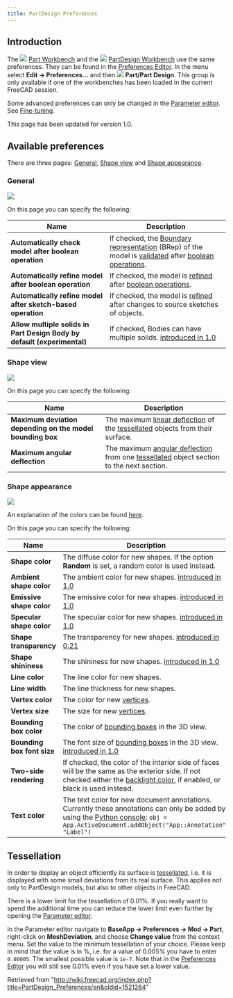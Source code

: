 ```yaml
---
title: PartDesign Preferences
---
```


## Introduction

The ![](/images/Workbench_Part.svg) [Part Workbench](/Part_Workbench "Part Workbench") and the ![](/images/Workbench_PartDesign.svg) [PartDesign Workbench](/PartDesign_Workbench "PartDesign Workbench") use the same preferences. They can be found in the [Preferences Editor](/Preferences_Editor "Preferences Editor"). In the menu select **Edit → Preferences...** and then **![](/images/Preferences-part_design.svg) Part/Part Design**. This group is only available if one of the workbenches has been loaded in the current FreeCAD session.

Some advanced preferences can only be changed in the [Parameter editor](/Std_DlgParameter "Std DlgParameter"). See [Fine-tuning](/Fine-tuning#PartDesign_Workbench "Fine-tuning").

This page has been updated for version 1.0.

## Available preferences

There are three pages: [General](#General), [Shape view](#Shape_view) and [Shape appearance](#Shape_appearance).

### General

![](/images/Preferences_PartDesign_Page_General.png)

On this page you can specify the following:

| Name                                                                    | Description                                                                                                                                                                                                                             |
| ----------------------------------------------------------------------- | --------------------------------------------------------------------------------------------------------------------------------------------------------------------------------------------------------------------------------------- |
| **Automatically check model after boolean operation**                   | If checked, the [Boundary representation](https://en.wikipedia.org/wiki/Boundary_representation) (BRep) of the model is [validated](/Part_CheckGeometry "Part CheckGeometry") after [boolean operations](/Part_Boolean "Part Boolean"). |
| **Automatically refine model after boolean operation**                  | If checked, the model is [refined](/Part_RefineShape "Part RefineShape") after [boolean operations](/Part_Boolean "Part Boolean").                                                                                                      |
| **Automatically refine model after sketch-based operation**             | If checked, the model is [refined](/Part_RefineShape "Part RefineShape") after changes to source sketches of objects.                                                                                                                   |
| **Allow multiple solids in Part Design Body by default (experimental)** | If checked, Bodies can have multiple solids. [introduced in 1.0](/Release_notes_1.0 "Release notes 1.0")                                                                                                                                |

### Shape view

![](/images/Preferences_PartDesign_Page_Shape_view.png)

On this page you can specify the following:

| Name                                                      | Description                                                                                                                                                                                                                 |
| --------------------------------------------------------- | --------------------------------------------------------------------------------------------------------------------------------------------------------------------------------------------------------------------------- |
| **Maximum deviation depending on the model bounding box** | The maximum [linear deflection](https://www.opencascade.com/doc/occt-7.3.0/overview/html/occt_user_guides__modeling_algos.html#occt_modalg_11_2) of the [tessellated](#Tessellation) objects from their surface.            |
| **Maximum angular deflection**                            | The maximum [angular deflection](https://www.opencascade.com/doc/occt-7.3.0/overview/html/occt_user_guides__modeling_algos.html#occt_modalg_11_2) from one [tessellated](#Tessellation) object section to the next section. |

### Shape appearance

![](/images/Preferences_PartDesign_Page_Shape_appearance.png)

An explanation of the colors can be found [here](/Part_ColorPerFace#Usage "Part ColorPerFace").

On this page you can specify the following:

| Name                       | Description                                                                                                                                                                                                                     |
| -------------------------- | ------------------------------------------------------------------------------------------------------------------------------------------------------------------------------------------------------------------------------- |
| **Shape color**            | The diffuse color for new shapes. If the option **Random** is set, a random color is used instead.                                                                                                                              |
| **Ambient shape color**    | The ambient color for new shapes. [introduced in 1.0](/Release_notes_1.0 "Release notes 1.0")                                                                                                                                   |
| **Emissive shape color**   | The emissive color for new shapes. [introduced in 1.0](/Release_notes_1.0 "Release notes 1.0")                                                                                                                                  |
| **Specular shape color**   | The specular color for new shapes. [introduced in 1.0](/Release_notes_1.0 "Release notes 1.0")                                                                                                                                  |
| **Shape transparency**     | The transparency for new shapes. [introduced in 0.21](/Release_notes_0.21 "Release notes 0.21")                                                                                                                                 |
| **Shape shininess**        | The shininess for new shapes. [introduced in 1.0](/Release_notes_1.0 "Release notes 1.0")                                                                                                                                       |
| **Line color**             | The line color for new shapes.                                                                                                                                                                                                  |
| **Line width**             | The line thickness for new shapes.                                                                                                                                                                                              |
| **Vertex color**           | The color for new [vertices](/Glossary#Vertex "Glossary").                                                                                                                                                                      |
| **Vertex size**            | The size for new [vertices](/Glossary#Vertex "Glossary").                                                                                                                                                                       |
| **Bounding box color**     | The color of [bounding boxes](/Property_editor#View "Property editor") in the 3D view.                                                                                                                                          |
| **Bounding box font size** | The font size of [bounding boxes](/Property_editor#View "Property editor") in the 3D view. [introduced in 1.0](/Release_notes_1.0 "Release notes 1.0")                                                                          |
| **Two-side rendering**     | If checked, the color of the interior side of faces will be the same as the exterior side. If not checked either the [backlight color](/Preferences_Editor#3D_View "Preferences Editor"), if enabled, or black is used instead. |
| **Text color**             | The text color for new document annotations. Currently these annotations can only be added by using the [Python console](/Python_console "Python console"): `obj = App.ActiveDocument.addObject("App::Annotation", "Label")`    |

## Tessellation

In order to display an object efficiently its surface is [tessellated](<https://en.wikipedia.org/wiki/Tessellation_(computer_graphics)>), i.e. it is displayed with some small deviations from its real surface. This applies not only to PartDesign models, but also to other objects in FreeCAD.

There is a lower limit for the tessellation of 0.01%. If you really want to spend the additional time you can reduce the lower limit even further by opening the [Parameter editor](/Std_DlgParameter "Std DlgParameter").

In the Parameter editor navigate to **BaseApp → Preferences → Mod → Part**, right-click on **MeshDeviation**, and choose **Change value** from the context menu. Set the value to the minimum tessellation of your choice. Please keep in mind that the value is in %, i.e. for a value of 0.005% you have to enter `0.00005`. The smallest possible value is `1e-7`. Note that in the [Preferences Editor](/Preferences_Editor "Preferences Editor") you will still see 0.01% even if you have set a lower value.

Retrieved from "<http://wiki.freecad.org/index.php?title=PartDesign_Preferences/en&oldid=1521264>"
